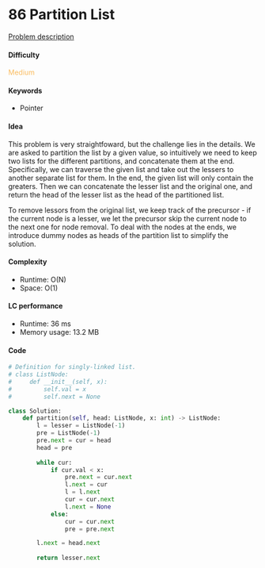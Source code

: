 86 Partition List
=======================
[Problem description](https://leetcode.com/problems/partition-list/)

#### Difficulty
<span style="color:#FABC60">Medium</span>

#### Keywords
- Pointer
  
#### Idea
This problem is very straightfoward, but the challenge lies in the details. We are asked to partition the list by a given value, so intuitively we need to keep two lists for the different partitions, and concatenate them at the end. Specifically, we can traverse the given list and take out the lessers to another separate list for them. In the end, the given list will only contain the greaters. Then we can concatenate the lesser list and the original one, and return the head of the lesser list as the head of the partitioned list. 

To remove lessors from the original list, we keep track of the precursor - if the current node is a lesser, we let the precursor skip the current node to the next one for node removal. To deal with the nodes at the ends, we introduce dummy nodes as heads of the partition list to simplify the solution. 

#### Complexity
- Runtime: O(N)
- Space: O(1)
  
#### LC performance
- Runtime: 36 ms
- Memory usage: 13.2 MB

#### Code
```python
# Definition for singly-linked list.
# class ListNode:
#     def __init__(self, x):
#         self.val = x
#         self.next = None

class Solution:
    def partition(self, head: ListNode, x: int) -> ListNode:
        l = lesser = ListNode(-1)
        pre = ListNode(-1)
        pre.next = cur = head
        head = pre
        
        while cur:
            if cur.val < x:
                pre.next = cur.next
                l.next = cur
                l = l.next
                cur = cur.next
                l.next = None
            else:
                cur = cur.next
                pre = pre.next

        l.next = head.next
        
        return lesser.next
```